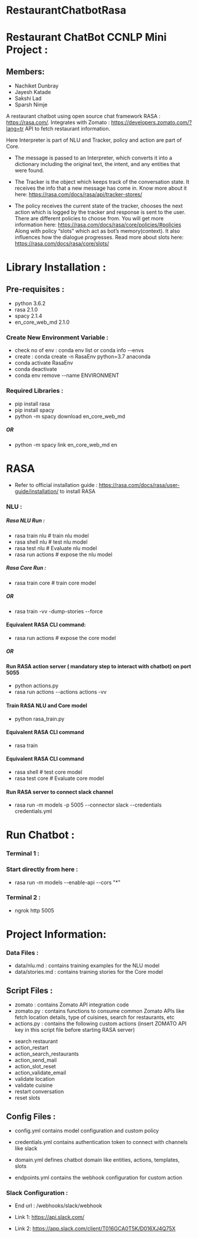 # RestaurantChatbotRasa

# Restaurant ChatBot CCNLP Mini Project :
##  Members: 
- Nachiket Dunbray
- Jayesh Katade
- Sakshi Lad
- Sparsh Nimje

A restaurant chatbot using open source chat framework RASA : https://rasa.com/. Integrates with Zomato : https://developers.zomato.com/?lang=tr API to fetch restaurant information.

Here Interpreter is part of NLU and Tracker, policy and action are part of Core.

* The message is passed to an Interpreter, which converts it into a dictionary including the original text, the intent, and any entities that were found.

* The Tracker is the object which keeps track of the conversation state. It receives the info that a new message has come in. Know more about it here: https://rasa.com/docs/rasa/api/tracker-stores/

* The policy receives the current state of the tracker, chooses the next action which is logged by the tracker and response is sent to the user. There are different policies to choose from.
You will get more information here: https://rasa.com/docs/rasa/core/policies/#policies
Along with policy “slots” which act as bot’s memory(context). It also influences how the dialogue progresses. Read more about slots here: https://rasa.com/docs/rasa/core/slots/



# Library Installation :

## Pre-requisites :
* python 3.6.2
* rasa 2.1.0
* spacy 2.1.4
* en_core_web_md 2.1.0

### Create New Environment Variable :
- check no of env : conda env list or conda info --envs
- create : conda create -n RasaEnv python=3.7 anaconda
- conda activate RasaEnv
- conda deactivate
- conda env remove --name ENVIRONMENT

### Required Libraries :
- pip install rasa 
- pip install spacy
- python -m spacy download en_core_web_md

##### OR
- python -m spacy link en_core_web_md en

# RASA
- Refer to official installation guide : https://rasa.com/docs/rasa/user-guide/installation/ to install RASA

### NLU : 

##### Rasa NLU Run :
- rasa train nlu # train nlu model
- rasa shell nlu # test nlu model
- rasa test nlu # Evaluate nlu model
- rasa run actions # expose the nlu model 

##### Rasa Core Run :
- rasa train core # train core model
##### OR
- rasa train -vv -dump-stories --force 

#### Equivalent RASA CLI command: 
- rasa run actions # expose the core model
##### OR
#### Run RASA action server ( mandatory step to interact with chatbot) on port 5055
- python actions.py
- rasa run actions --actions actions -vv

#### Train RASA NLU and Core model
- python rasa_train.py

#### Equivalent RASA CLI command
- rasa train

#### Equivalent RASA CLI command
- rasa shell  # test core model
- rasa test core # Evaluate core model

#### Run RASA server to connect slack channel
- rasa run -m models -p 5005 --connector slack --credentials credentials.yml


# Run Chatbot :
### Terminal 1 :

### Start directly from here :
- rasa run -m models --enable-api --cors "*"

### Terminal 2 :
- ngrok http 5005 

 
# Project Information:

### Data Files :
* data/nlu.md : contains training examples for the NLU model
* data/stories.md : contains training stories for the Core model

## Script Files :
* zomato : contains Zomato API integration code
* zomato.py : contains functions to consume common Zomato APIs like fetch location details, type of cuisines, search for restaurants, etc
* actions.py : contains the following custom actions (insert ZOMATO API key in this script file before starting RASA server)

- search restaurant
- action_restart
- action_search_restaurants
- action_send_mail
- action_slot_reset
- action_validate_email
- validate location
- validate cuisine
- restart conversation
- reset slots

## Config Files : 
* config.yml contains model configuration and custom policy

* credentials.yml contains authentication token to connect with channels like slack

* domain.yml defines chatbot domain like entities, actions, templates, slots

* endpoints.yml contains the webhook configuration for custom action
 
 

### Slack Configuration :
* End url : /webhooks/slack/webhook

* Link 1: https://api.slack.com/

* Link 2: https://app.slack.com/client/T016GCA0T5K/D016XJ4Q75X

